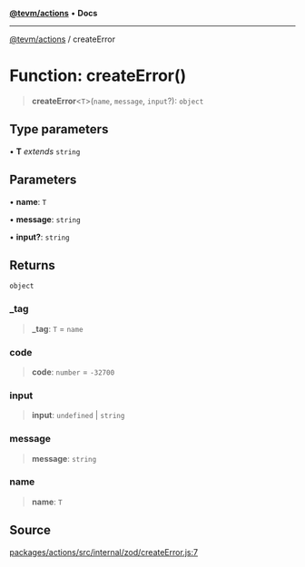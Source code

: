 [**@tevm/actions**](../README.md) • **Docs**

***

[@tevm/actions](../globals.md) / createError

# Function: createError()

> **createError**\<`T`\>(`name`, `message`, `input`?): `object`

## Type parameters

• **T** *extends* `string`

## Parameters

• **name**: `T`

• **message**: `string`

• **input?**: `string`

## Returns

`object`

### \_tag

> **\_tag**: `T` = `name`

### code

> **code**: `number` = `-32700`

### input

> **input**: `undefined` \| `string`

### message

> **message**: `string`

### name

> **name**: `T`

## Source

[packages/actions/src/internal/zod/createError.js:7](https://github.com/evmts/tevm-monorepo/blob/main/packages/actions/src/internal/zod/createError.js#L7)
